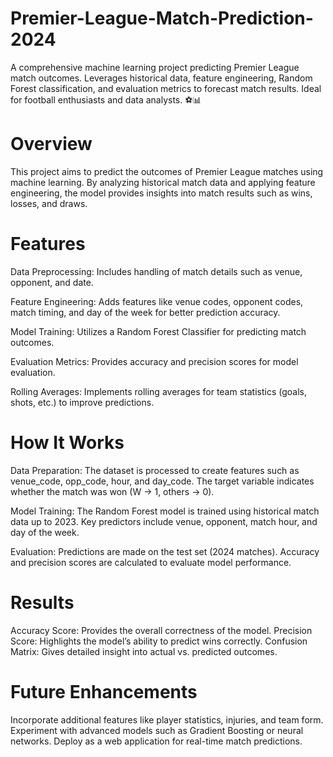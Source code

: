 # Premier-League-Match-Prediction-2024
A comprehensive machine learning project predicting Premier League match outcomes. Leverages historical data, feature engineering, Random Forest classification, and evaluation metrics to forecast match results. Ideal for football enthusiasts and data analysts. ⚽📊

# Overview
This project aims to predict the outcomes of Premier League matches using machine learning. By analyzing historical match data and applying feature engineering, the model provides insights into match results such as wins, losses, and draws.

# Features
Data Preprocessing: Includes handling of match details such as venue, opponent, and date.

Feature Engineering: Adds features like venue codes, opponent codes, match timing, and day of the week for better prediction accuracy.

Model Training: Utilizes a Random Forest Classifier for predicting match outcomes.

Evaluation Metrics: Provides accuracy and precision scores for model evaluation.

Rolling Averages: Implements rolling averages for team statistics (goals, shots, etc.) to improve predictions.

# How It Works
Data Preparation:
The dataset is processed to create features such as venue_code, opp_code, hour, and day_code. The target variable indicates whether the match was won (W -> 1, others -> 0).

Model Training:
The Random Forest model is trained using historical match data up to 2023.
Key predictors include venue, opponent, match hour, and day of the week.

Evaluation:
Predictions are made on the test set (2024 matches).
Accuracy and precision scores are calculated to evaluate model performance.

# Results
Accuracy Score: Provides the overall correctness of the model.
Precision Score: Highlights the model’s ability to predict wins correctly.
Confusion Matrix: Gives detailed insight into actual vs. predicted outcomes.

# Future Enhancements
Incorporate additional features like player statistics, injuries, and team form.
Experiment with advanced models such as Gradient Boosting or neural networks.
Deploy as a web application for real-time match predictions.

